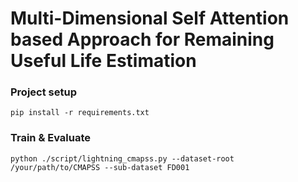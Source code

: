 # Multi-Dimensional Self Attention based Approach for Remaining Useful Life Estimation
### Project setup
```
pip install -r requirements.txt
```

### Train & Evaluate
```
python ./script/lightning_cmapss.py --dataset-root /your/path/to/CMAPSS --sub-dataset FD001
```